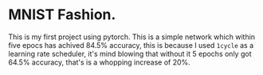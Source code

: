 # MNIST Fashion.
This is my first project using pytorch. This is a simple network which within five epocs has achived 84.5% accuracy, this is because I used ``1cycle`` as a learning rate scheduler, it's mind blowing that without it 5 epochs only got 64.5% accuracy, that's is a whopping increase of 20%.
